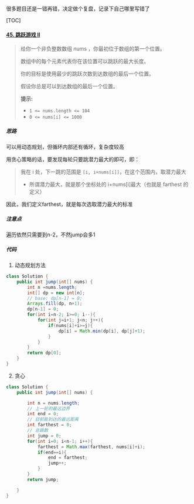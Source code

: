 很多题目还是一错再错，决定做个复盘，记录下自己哪里写错了



[TOC]

#### [45. 跳跃游戏 II](https://leetcode-cn.com/problems/jump-game-ii/)

> 给你一个非负整数数组 nums ，你最初位于数组的第一个位置。
>
> 数组中的每个元素代表你在该位置可以跳跃的最大长度。
>
> 你的目标是使用最少的跳跃次数到达数组的最后一个位置。
>
> 假设你总是可以到达数组的最后一个位置。
>
> 
>
> **提示:**
>
> - `1 <= nums.length <= 104`
> - `0 <= nums[i] <= 1000`



##### 思路

可以用动态规划，但循环内部还有循环，复杂度较高

用贪心策略的话，要发现每轮只要跳潜力最大的即可，即：

> 我在 i 处，下一跳的范围是 `[i, i+nums[i]]`，在这个范围内，取潜力最大
>
> - 所谓潜力最大，就是那个坐标处的 i+nums[i]最大（也就是 farthest 的定义）

因此，我们定义farthest，就是每次选取潜力最大的标准



##### 注意点

遍历依然只需要到n-2，不然jump会多1



##### 代码

1. 动态规划方法

```java
class Solution {
    public int jump(int[] nums) {
        int n =nums.length;
        int[] dp = new int[n];
        // base: dp[n-1] = 0;
        Arrays.fill(dp, n+1);
        dp[n-1] = 0;
        for(int i=n-2; i>=0; i--){
            for(int j=i+1; j<n; j++){
                if(nums[i]+i>=j){
                    dp[i] = Math.min(dp[i], dp[j]+1);
                }
            }
        }
        return dp[0];
    }
}
```

2. 贪心

```java
class Solution {
    public int jump(int[] nums) {

        int n = nums.length;
        // 上一轮的最远边界
        int end = 0;
        // 目前能到达的最远距离
        int farthest = 0;
        // 总跳数
        int jump = 0;
        for(int i=0; i<n-1; i++){
            farthest = Math.max(farthest, nums[i]+i);
            if(end==i){
                end = farthest;
                jump++;
            }
        }
        return jump;

    }
}
```



